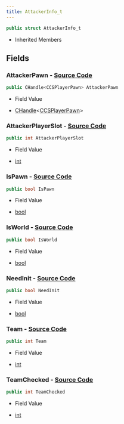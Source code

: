 ```yaml
---
title: AttackerInfo_t
---
```


```csharp
public struct AttackerInfo_t
```

- Inherited Members

## Fields

### **AttackerPawn** - [Source Code](https://github.com/swiftly-solution/swiftlys2/blob/main/managed/src/SwiftlyS2.Shared/Natives/Structs/CTakeDamageInfo.cs#L14)

```csharp
public CHandle<CCSPlayerPawn> AttackerPawn
```

- Field Value

- [CHandle](/docs/api/shared/natives/chandle-1)<[CCSPlayerPawn](/docs/api/shared/schemadefinitions/ccsplayerpawn)>

### **AttackerPlayerSlot** - [Source Code](https://github.com/swiftly-solution/swiftlys2/blob/main/managed/src/SwiftlyS2.Shared/Natives/Structs/CTakeDamageInfo.cs#L15)

```csharp
public int AttackerPlayerSlot
```

- Field Value

- [int](https://learn.microsoft.com/dotnet/api/system.int32)

### **IsPawn** - [Source Code](https://github.com/swiftly-solution/swiftlys2/blob/main/managed/src/SwiftlyS2.Shared/Natives/Structs/CTakeDamageInfo.cs#L12)

```csharp
public bool IsPawn
```

- Field Value

- [bool](https://learn.microsoft.com/dotnet/api/system.boolean)

### **IsWorld** - [Source Code](https://github.com/swiftly-solution/swiftlys2/blob/main/managed/src/SwiftlyS2.Shared/Natives/Structs/CTakeDamageInfo.cs#L13)

```csharp
public bool IsWorld
```

- Field Value

- [bool](https://learn.microsoft.com/dotnet/api/system.boolean)

### **NeedInit** - [Source Code](https://github.com/swiftly-solution/swiftlys2/blob/main/managed/src/SwiftlyS2.Shared/Natives/Structs/CTakeDamageInfo.cs#L11)

```csharp
public bool NeedInit
```

- Field Value

- [bool](https://learn.microsoft.com/dotnet/api/system.boolean)

### **Team** - [Source Code](https://github.com/swiftly-solution/swiftlys2/blob/main/managed/src/SwiftlyS2.Shared/Natives/Structs/CTakeDamageInfo.cs#L17)

```csharp
public int Team
```

- Field Value

- [int](https://learn.microsoft.com/dotnet/api/system.int32)

### **TeamChecked** - [Source Code](https://github.com/swiftly-solution/swiftlys2/blob/main/managed/src/SwiftlyS2.Shared/Natives/Structs/CTakeDamageInfo.cs#L16)

```csharp
public int TeamChecked
```

- Field Value

- [int](https://learn.microsoft.com/dotnet/api/system.int32)

